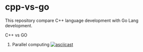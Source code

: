 # cpp-vs-go

This repository compare C++ language development with Go Lang development.

C++ vs GO

1. Parallel computing
[![asciicast](https://asciinema.org/a/iwZYBmRv0i2TjHcMAby7bj7D8.png?t=11)](https://asciinema.org/a/iwZYBmRv0i2TjHcMAby7bj7D8?t=11)

